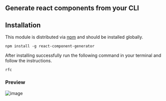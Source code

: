 ## Generate react components from your CLI

## Installation

This module is distributed via [npm](https://www.npmjs.com/) and should be installed globally.

```
npm install -g react-component-generator
```
After installing successfully run the following command  in your terminal and follow the instructions.

```
rfc
```

### Preview

![image](https://user-images.githubusercontent.com/32493406/109408264-c1a43780-79ad-11eb-8e3e-c1334f03185c.png)


